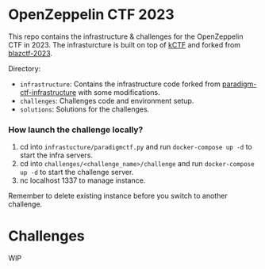 # OpenZeppelin CTF 2023

This repo contains the infrastructure & challenges for the OpenZeppelin CTF in 2023. The infrasturcture is built on top of [kCTF](https://github.com/google/kctf) and forked from [blazctf-2023](https://github.com/fuzzland/blazctf-2023).

Directory:
* `infrastructure`: Contains the infrastructure code forked from [paradigm-ctf-infrastructure](https://github.com/paradigmxyz/paradigm-ctf-infrastructure) with some modifications.
* `challenges`: Challenges code and environment setup.
* `solutions`: Solutions for the challenges.

### How launch the challenge locally?
1. cd into `infrastucture/paradigmctf.py` and run `docker-compose up -d` to start the infra servers.
2. cd into `challenges/<challenge_name>/challenge` and run `docker-compose up -d` to start the challenge server.
3. nc localhost 1337 to manage instance.

Remember to delete existing instance before you switch to another challenge.

# Challenges
WIP
